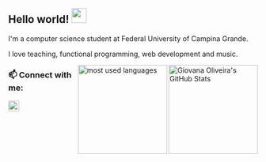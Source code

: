 ## Hello world! <img src="https://github.com/seanprashad/slackmoji/raw/master/emoji/blob/blob-wave-reverse-gif.gif" width="30">

I'm a computer science student at Federal University of Campina Grande.

I love teaching, functional programming, web development and music.

<img title="Giovana Oliveira's GitHub Stats" height="180em" align="right" src="https://github-readme-stats.vercel.app/api?username=giovanabritooliveira&show_icons=true" />

<img title="most used languages" height="180em" align="right" src="https://github-readme-stats.vercel.app/api/top-langs/?username=giovanabritooliveira&layout=compact&langs_count=7"/>

### 📫 Connect with me:

[<img align="left" alt="codeSTACKr | LinkedIn" width="22px" src="https://cdn.jsdelivr.net/npm/simple-icons@v3/icons/linkedin.svg" />][linkedin]

[linkedin]: https://www.linkedin.com/in/giovana-oliveira-9a5b08116/
